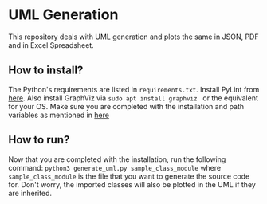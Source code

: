 # UML Generation
This repository deals with UML generation and plots the same in JSON, PDF and in Excel Spreadsheet.
## How to install?
The Python's requirements are listed in `requirements.txt`.
Install PyLint from [here](https://www.pylint.org/#install).
Also install GraphViz via `sudo apt install graphviz ` or the equivalent for your OS.
Make sure you are completed with the installation and path variables as mentioned in [here](https://gist.github.com/HarshaVardhanBabu/9a47db9e33cf06e9e1e917520bb54056)
## How to run?
Now that you are completed with the installation, run the following command:
`python3 generate_uml.py sample_class_module` where `sample_class_module` is the file that you want to generate the source code for. Don't worry, the imported classes will also be plotted in the UML if they are inherited.